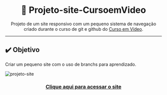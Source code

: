  <h1 align="center">🖖 Projeto-site-CursoemVideo</h1>
 <p align="center">Projeto de um site responsivo com um pequeno sistema de navegação criado durante o curso de git e github do <a href="https://www.cursoemvideo.com/">Curso em Vídeo</a>.</p>
 <hr>
 <h2> ✔️ Objetivo</h2>
 <p>Criar um pequeno site com o uso de branchs para aprendizado.</p>
 
![projeto-site](https://github.com/Akimkj/Projeto-site-CursoemVideo/assets/156031298/b0295b7d-f025-4e59-90f5-ed1ac46a641a)

<h3 align="center"><a href="https://akimkj.github.io/Projeto-site-CursoemVideo/">Clique aqui para acessar o site</a></h3>
